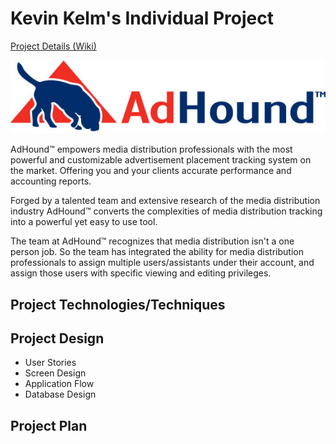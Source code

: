 # Kevin Kelm's Individual Project
[Project Details (Wiki)](https://github.com/kkelm/adhound/wiki)

![AdHound](images/AdHound-Logo-Horizontal.jpg)

AdHound™ empowers media distribution professionals with the most powerful and customizable advertisement placement tracking system on the market. Offering you and your clients accurate performance and accounting reports.

Forged by a talented team and extensive research of the media distribution industry AdHound™ converts the complexities of media distribution tracking into a powerful yet easy to use tool.

The team at AdHound™ recognizes that media distribution isn't a one person job. So the team has integrated the ability for media distribution professionals to assign multiple users/assistants under their account, and assign those users with specific viewing and editing privileges.

## Project Technologies/Techniques

## Project Design
- User Stories
- Screen Design
- Application Flow
- Database Design

## Project Plan